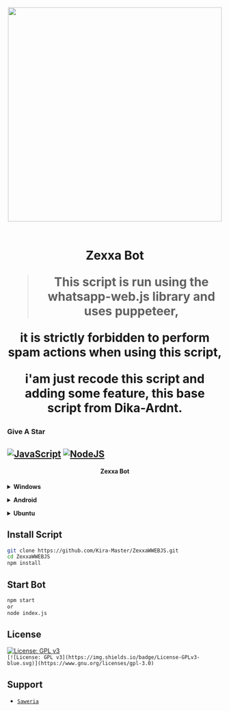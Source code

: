<h1 align="center">

<img width="500" src="https://telegra.ph/file/02c4a9465e1a70c2cf20b.jpg">

<br> Zexxa Bot
 
 > This script is run using the whatsapp-web.js library and uses puppeteer,
 
 it is strictly forbidden to perform spam actions when using this script,
 
 i'am just recode this script and adding some feature, this base script from Dika-Ardnt. 

### Give A Star

## [![JavaScript](https://img.shields.io/badge/JavaScript-d6cc0f?style=for-the-badge&logo=javascript&logoColor=white)](https://javascript.com) [![NodeJS](https://img.shields.io/badge/Node.js-43853D?style=for-the-badge&logo=node.js&logoColor=white)](https://nodejs.org/)
 
</h1>
<h4 align="center">Zexxa Bot</h4>


<!-- Installation -->
<b><details><summary>Windows</summary></b>  
<b>Requirements:</b>
* Git [`Click here`](https://git-scm.com/downloads)
* NodeJS [`Click here`](https://nodejs.org/en/download)
* FFmpeg [`Click here`](https://ffmpeg.org/download.html)
* ZIP [`Click here`](https://infozip.sourceforge.net/Zip.html)
* Speedtest by Okla
 
```bash
Add to PATH environment variable
```
</details>

<b><details><summary>Android</summary></b>
<b>Follow Tutorial Below</b>
*[`Click here`](https://youtu.be/oHsyRXj_l0M?si=vavEUMeuijG4h7-n)
<b>And open Ubuntu Tutorial</b>
</details>

<b><details><summary>Ubuntu</summary></b>
```bash
1. apt update && apt upgrade
2. apt install nodejs -y
3. apt install git -y
4. apt install ffmpeg -y
5. apt install zip -y
6. apt install wget curl -y
7. apt install speedtest-cli -y
```

<b>Install Chrome:</b>
```bash
1. wget https://dl.google.com/linux/direct/google-chrome-stable_current_amd64.deb
2. sudo dpkg -i google-chrome-stable_current_amd64.deb
3. sudo apt --fix-broken install
```

<b>Install nvm for custom nodejs version:</b>
```bash
1. curl -o- https://raw.githubusercontent.com/nvm-sh/nvm/v0.39.3/install.sh | bash
2. source ~/.bashrc
3. nvm install node
```
</details>


## Install Script
```bash
git clone https://github.com/Kira-Master/ZexxaWWEBJS.git
cd ZexxaWWEBJS
npm install
```

## Start Bot
```bash
npm start
or
node index.js
```

## License
[![License: GPL v3](https://img.shields.io/badge/License-GPLv3-blue.svg)](https://www.gnu.org/licenses/gpl-3.0)    
`[![License: GPL v3](https://img.shields.io/badge/License-GPLv3-blue.svg)](https://www.gnu.org/licenses/gpl-3.0)`


## Support

* [`Saweria`](https://saweria.co/fauzimatsukio_)

